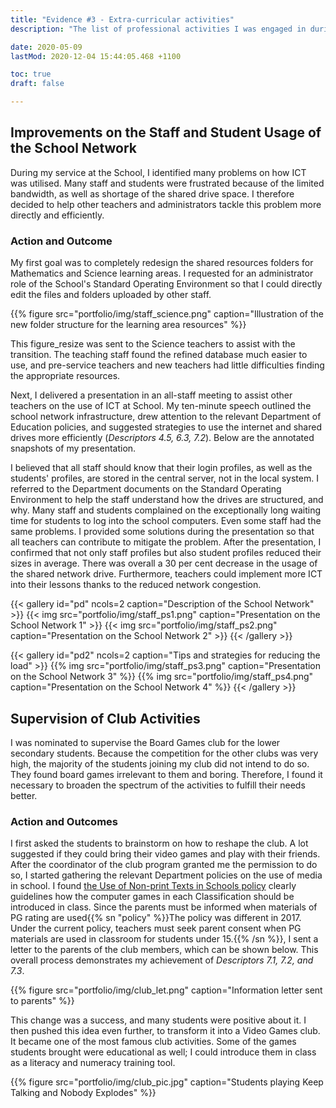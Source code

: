 ```yaml
---
title: "Evidence #3 - Extra-curricular activities"
description: "The list of professional activities I was engaged in during my service."

date: 2020-05-09
lastMod: 2020-12-04 15:44:05.468 +1100

toc: true
draft: false

---
```


## Improvements on the Staff and Student Usage of the School Network

During my service at the School, I identified many problems on how ICT was utilised. Many staff and students were frustrated because of the limited bandwidth, as well as shortage of the shared drive space. I therefore decided to help other teachers and administrators tackle this problem more directly and efficiently.

### Action and Outcome

My first goal was to completely redesign the shared resources folders for Mathematics and Science learning areas. I requested for an administrator role of the School's Standard Operating Environment so that I could directly edit the files and folders uploaded by other staff.

{{% figure src="portfolio/img/staff_science.png" caption="Illustration of the new folder structure for the learning area resources" %}}

This figure_resize was sent to the Science teachers to assist with the transition. The teaching staff found the refined database much easier to use, and pre-service teachers and new teachers had little difficulties finding the appropriate resources.

Next, I delivered a presentation in an all-staff meeting to assist other teachers on the use of ICT at School. My ten-minute speech outlined the school network infrastructure, drew attention to the relevant Department of Education policies, and suggested strategies to use the internet and shared drives more efficiently (*Descriptors 4.5, 6.3, 7.2*). Below are the annotated snapshots of my presentation.

I believed that all staff should know that their login profiles, as well as the students' profiles, are stored in the central server, not in the local system. I referred to the Department documents on the Standard Operating Environment to help the staff understand how the drives are structured, and why. Many staff and students complained on the exceptionally long waiting time for students to log into the school computers. Even some staff had the same problems. I provided some solutions during the presentation so that all teachers can contribute to mitigate the problem. After the presentation, I confirmed that not only staff profiles but also student profiles reduced their sizes in average. There was overall a 30 per cent decrease in the usage of the shared network drive. Furthermore, teachers could implement more ICT into their lessons thanks to the reduced network congestion.

{{< gallery id="pd" ncols=2 caption="Description of the School Network" >}}
  {{< img src="portfolio/img/staff_ps1.png" caption="Presentation on the School Network 1" >}}
  {{< img src="portfolio/img/staff_ps2.png" caption="Presentation on the School Network 2" >}}
{{< /gallery >}}

{{< gallery id="pd2" ncols=2 caption="Tips and strategies for reducing the load" >}}
  {{% img src="portfolio/img/staff_ps3.png" caption="Presentation on the School Network 3" %}}
  {{% img src="portfolio/img/staff_ps4.png" caption="Presentation on the School Network 4" %}}
{{< /gallery >}}

## Supervision of Club Activities

I was nominated to supervise the Board Games club for the lower secondary students. Because the competition for the other clubs was very high, the majority of the students joining my club did not intend to do so. They found board games irrelevant to them and boring. Therefore, I found it necessary to broaden the spectrum of the activities to fulfill their needs better.

### Action and Outcomes

I first asked the students to brainstorm on how to reshape the club. A lot suggested if they could bring their video games and play with their friends. After the coordinator of the club program granted me the permission to do so, I started gathering the relevant Department policies on the use of media in school. I found [the Use of Non-print Texts in Schools policy](http://det.wa.edu.au/policies/detcms/policy-planning-and-accountability/policies-framework/guidelines/use-of-texts-in-educational-settings.en) clearly guidelines how the computer games in each Classification should be introduced in class. Since the parents must be informed when materials of PG rating are used{{% sn "policy" %}}The policy was different in 2017. Under the current policy, teachers must seek parent consent when PG materials are used in classroom for students under 15.{{% /sn %}}, I sent a letter to the parents of the club members, which can be shown below. This overall process demonstrates my achievement of *Descriptors 7.1, 7.2, and 7.3*.

{{% figure src="portfolio/img/club_let.png" caption="Information letter sent to parents" %}}

This change was a success, and many students were positive about it. I then pushed this idea even further, to transform it into a Video Games club. It became one of the most famous club activities. Some of the games students brought were educational as well; I could introduce them in class as a literacy and numeracy training tool.

{{% figure src="portfolio/img/club_pic.jpg" caption="Students playing Keep Talking and Nobody Explodes" %}}